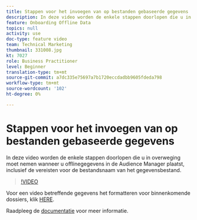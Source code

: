 ```yaml
---
title: Stappen voor het invoegen van op bestanden gebaseerde gegevens
description: In deze video worden de enkele stappen doorlopen die u in overweging moet nemen wanneer u offlinegegevens in de Audience Manager plaatst, inclusief de vereisten voor de bestandsnaam van het gegevensbestand.
feature: Onboarding Offline Data
topics: null
activity: use
doc-type: feature video
team: Technical Marketing
thumbnail: 331008.jpg
kt: 7027
role: Business Practitioner
level: Beginner
translation-type: tm+mt
source-git-commit: a7dc335e75697a7b1720eccdadbb9605fdeda798
workflow-type: tm+mt
source-wordcount: '102'
ht-degree: 0%

---
```



# Stappen voor het invoegen van op bestanden gebaseerde gegevens

In deze video worden de enkele stappen doorlopen die u in overweging moet nemen wanneer u offlinegegevens in de Audience Manager plaatst, inclusief de vereisten voor de bestandsnaam van het gegevensbestand.

>[!VIDEO](https://video.tv.adobe.com/v/331008/?quality=12&learn=on)

Voor een video betreffende gegevens het formatteren voor binnenkomende dossiers, klik [HERE](formatting-and-ingesting-file-based-data.md).

Raadpleeg de [documentatie](https://experienceleague.adobe.com/docs/audience-manager/user-guide/implementation-integration-guides/sending-audience-data/batch-data-transfer-process/inbound-s3-filenames.html) voor meer informatie.
